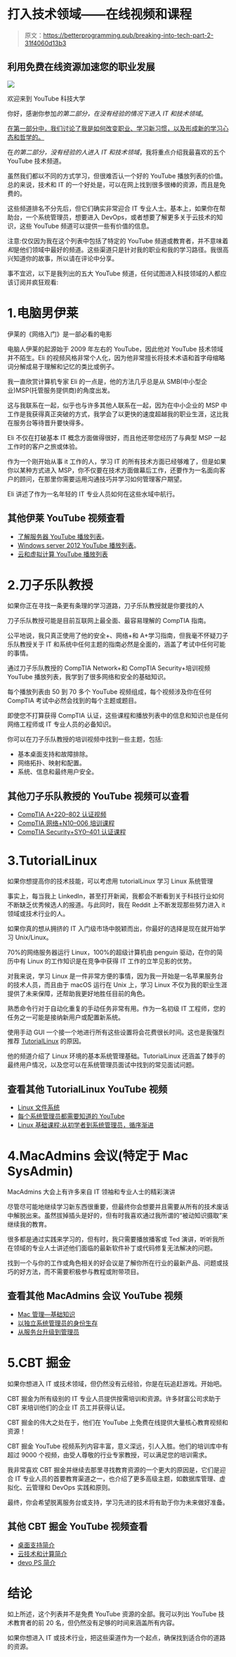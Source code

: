 # 打入技术领域——在线视频和课程

> 原文：<https://betterprogramming.pub/breaking-into-tech-part-2-31f4060d13b3>

## 利用免费在线资源加速您的职业发展

![](img/ce95902fe6bd6daf11e940520a505fec.png)

欢迎来到 YouTube 科技大学

你好，感谢你参加*的第二部分，在没有经验的情况下进入 IT 和技术领域*。

[在第一部分中，我们讨论了我是如何改变职业、学习新习惯，以及形成新的学习心态和哲学的。](https://medium.com/better-programming/breaking-into-it-and-tech-with-no-experience-part-1-mindset-and-learning-b023f6cb4c35)

在*的第二部分，没有经验的人进入 IT 和技术领域*，我将重点介绍我最喜欢的五个 YouTube 技术频道。

虽然我们都以不同的方式学习，但很难否认一个好的 YouTube 播放列表的价值。总的来说，技术和 IT 的一个好处是，可以在网上找到很多很棒的资源，而且是免费的。

这些频道排名不分先后，但它们确实非常迎合 IT 专业人士。基本上，如果你在帮助台，一个系统管理员，想要进入 DevOps，或者想要了解更多关于云技术的知识，这些 YouTube 频道可以提供一些有价值的信息。

注意:仅仅因为我在这个列表中包括了特定的 YouTube 频道或教育者，并不意味着*和*是他们领域中最好的频道。这些渠道只是针对我的职业和我的学习路径。我很高兴知道你的故事，所以请在评论中分享。

事不宜迟，以下是我列出的五大 YouTube 频道，任何试图进入科技领域的人都应该订阅并疯狂观看:

# 1.电脑男伊莱

伊莱的《网络入门》是一部必看的电影

电脑人伊莱的起源始于 2009 年左右的 YouTube，因此他对 YouTube 技术领域并不陌生。Eli 的视频风格非常个人化，因为他非常擅长将技术术语和首字母缩略词分解成易于理解和记忆的类比或例子。

我一直欣赏计算机专家 Eli 的一点是，他的方法几乎总是从 SMB(中小型企业)MSP(托管服务提供商)的角度出发。

这与我联系在一起，似乎也与许多其他人联系在一起，因为在中小企业的 MSP 中工作是我获得真正突破的方式，我学会了以更快的速度超越我的职业生涯，这比我在服务台等待晋升要快得多。

Eli 不仅在打破基本 IT 概念方面做得很好，而且他还带您经历了与典型 MSP 一起工作时的客户之旅或体验。

作为一个刚开始从事 it 工作的人，学习 IT 的所有技术方面已经够难了，但是如果你以某种方式进入 MSP，你不仅要在技术方面做幕后工作，还要作为一名面向客户的顾问，在那里你需要运用沟通技巧并学习如何管理客户期望。

Eli 讲述了作为一名年轻的 IT 专业人员如何在这些水域中航行。

## 其他伊莱 YouTube 视频查看

*   [了解服务器 YouTube 播放列表](https://www.youtube.com/playlist?list=PLC71D7CFB6AF935E6)。
*   [Windows server 2012 YouTube 播放列表](https://www.youtube.com/playlist?list=PLJcaPjxegjBVnEN8c6O8w1mNit4WGeAWN)。
*   [云和虚拟计算 YouTube 播放列表](https://www.youtube.com/playlist?list=PL3EFBFBCE1249ABC0)

# 2.刀子乐队教授

如果你正在寻找一条更有条理的学习道路，刀子乐队教授就是你要找的人

刀子乐队教授可能是目前互联网上最全面、最容易理解的 CompTIA 指南。

公平地说，我只真正使用了他的安全+、网络+和 A+学习指南，但我毫不怀疑刀子乐队教授关于 IT 和系统中任何主题的指南必然是全面的，涵盖了考试中任何可能的事情。

通过刀子乐队教授的 CompTIA Network+和 CompTIA Security+培训视频 YouTube 播放列表，我学到了很多网络和安全的基础知识。

每个播放列表由 50 到 70 多个 YouTube 视频组成，每个视频涉及你在任何 CompTIA 考试中必然会找到的每个主题或题目。

即使您不打算获得 CompTIA 认证，这些课程和播放列表中的信息和知识也是任何网络工程师或 IT 专业人员的必备知识。

你可以在刀子乐队教授的培训视频中找到一些主题，包括:

*   基本桌面支持和故障排除。
*   网络拓扑、映射和配置。
*   系统、信息和最终用户安全。

## 其他刀子乐队教授的 YouTube 视频可以查看

*   [CompTIA A+220–802 认证视频](https://www.youtube.com/playlist?list=PLG49S3nxzAnlfszEOQ-Ih03S6MsnZLd6k)
*   [CompTIA 网络+N10–006 培训课程](https://www.youtube.com/playlist?list=PLG49S3nxzAnnXcPUJbwikr2xAcmKljbnQ)
*   [CompTIA Security+SY0–401 认证课程](https://www.youtube.com/playlist?list=PLG49S3nxzAnkcKd71N4OjSv4cUXNhoPlQ)

# 3.TutorialLinux

如果你想提高你的技术技能，可以考虑用 tutorialLinux 学习 Linux 系统管理

事实上，每当我上 LinkedIn，甚至打开新闻，我都会不断看到关于科技行业如何不断缺乏优秀候选人的报道。与此同时，我在 Reddit 上不断发现那些努力进入 it 领域或技术行业的人。

如果你真的想从拥挤的 IT 入门级市场中脱颖而出，你最好的选择是现在就开始学习 Unix/Linux。

70%的网络服务器运行 Linux，100%的超级计算机由 penguin 驱动，在你的简历中有 Linux 的工作知识是在竞争中获得 IT 工作的立竿见影的优势。

对我来说，学习 Linux 是一件非常方便的事情，因为我一开始是一名苹果服务台的技术人员，而且由于 macOS 运行在 Unix 上，学习 Linux 不仅为我的职业生涯提供了未来保障，还帮助我更好地胜任目前的角色。

熟悉命令行对于自动化重复的手动任务非常有用。作为一名初级 IT 工程师，您的任务之一可能是接纳新用户或配置新系统。

使用手动 GUI 一个接一个地进行所有这些设置将会花费很长时间。这也是我强烈推荐 [TutorialLinux](https://www.youtube.com/channel/UCvA_wgsX6eFAOXI8Rbg_WiQ) 的原因。

他的频道介绍了 Linux 环境的基本系统管理基础。TutorialLinux 还涵盖了棘手的最终用户情况，以及您可以在系统管理员面试中找到的常见面试问题。

## 查看其他 TutorialLinux YouTube 视频

*   [Linux 文件系统](https://www.youtube.com/playlist?list=PLtK75qxsQaMKEcAhhnNT7Ov25cPlgxWAT)
*   [每个系统管理员都需要知道的 YouTube](https://www.youtube.com/watch?v=WqirNEFPh5Y&list=PLtK75qxsQaMJXPo3kQf8xsJxAoA4Da-cJ)
*   [Linux 基础课程:从初学者到系统管理员，循序渐进](https://www.youtube.com/playlist?list=PLtK75qxsQaMLZSo7KL-PmiRarU7hrpnwK)

# 4.MacAdmins 会议(特定于 Mac SysAdmin)

MacAdmins 大会上有许多来自 IT 领袖和专业人士的精彩演讲

尽管尽可能地继续学习新东西很重要，但最终你会想要并且需要从所有的技术废话中解脱出来。虽然拔掉插头是好的，但有时我喜欢通过我所谓的“被动知识摄取”来继续我的教育。

很多都是通过实践来学习的，但有时，我只需要播放播客或 Ted 演讲，听听我所在领域的专业人士讲述他们面临的最新软件补丁或代码修复无法解决的问题。

找到一个与你的工作或角色相关的好会议是了解你所在行业的最新产品、问题或技巧的好方法，而不需要积极参与教程或附带项目。

## 查看其他 MacAdmins 会议 YouTube 视频

*   [Mac 管理—基础知识](https://www.youtube.com/watch?v=jLsAA6yjauI)
*   [以独立系统管理员的身份生存](https://www.youtube.com/watch?v=GuVAmUDI6dI)
*   [从服务台升级到管理员](https://www.youtube.com/watch?v=uAo3PLzX_LY)

# 5.CBT 掘金

如果你想进入 IT 或技术领域，但仍然没有云经验，你是在玩追赶游戏。开始吧。

CBT 掘金为所有级别的 IT 专业人员提供按需培训和资源。许多财富公司求助于 CBT 来培训他们的企业 IT 员工并获得认证。

CBT 掘金的伟大之处在于，他们在 YouTube 上免费在线提供大量核心教育视频和资源！

CBT 掘金 YouTube 视频系列内容丰富，意义深远，引人入胜。他们的培训库中有超过 9000 个视频，由受人尊敬的行业专家教授，可以满足您的培训需求。

我非常喜欢 CBT 掘金并继续去那里寻找教育资源的一个更大的原因是，它们是迎合 IT 专业人员的首要教育渠道之一，也介绍了更多高级主题，如数据库管理、虚拟化、云管理和 DevOps 实践和原则。

最终，你会希望脱离服务台或支持，学习先进的技术将有助于你为未来做好准备。

## 其他 CBT 掘金 YouTube 视频查看

*   [桌面支持简介](https://www.youtube.com/playlist?list=PLQVJk9oC5JKpUoPWBOfKoG7skNrZ-LQVc)
*   [云技术和计算简介](https://www.youtube.com/playlist?list=PLQVJk9oC5JKphzdDVPvRUgY5pa4TrG-LD)
*   [devo PS 简介](https://www.youtube.com/playlist?list=PLQVJk9oC5JKo3uD8qM7z3QIpE07osxY-X)

# 结论

如上所述，这个列表并不是免费 YouTube 资源的全部。我可以列出 YouTube 技术教育者的前 20 名，但仍然没有足够的时间来涵盖所有内容。

如果你想进入 IT 或技术行业，把这些渠道作为一个起点，确保找到适合你的道路的资源。
